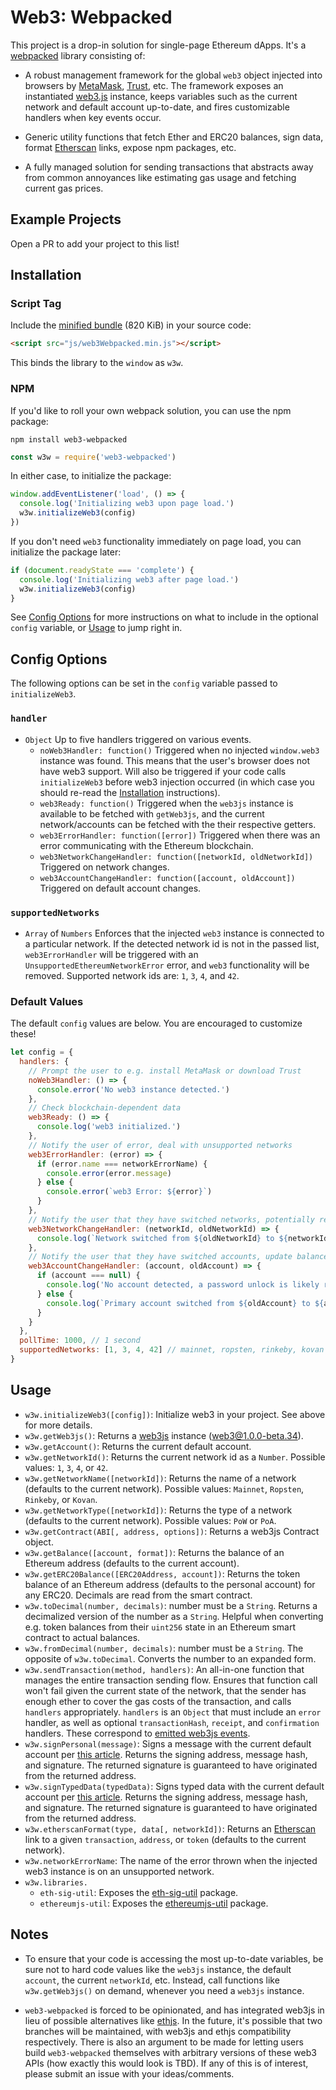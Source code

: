 # Web3: Webpacked

This project is a drop-in solution for single-page Ethereum dApps. It's a [webpacked](https://webpack.js.org/) library consisting of:

- A robust management framework for the global `web3` object injected into browsers by [MetaMask](https://metamask.io/), [Trust](https://trustwalletapp.com/), etc. The framework exposes an instantiated [web3.js](https://web3js.readthedocs.io/en/1.0/) instance, keeps variables such as the current network and default account up-to-date, and fires customizable handlers when key events occur.

- Generic utility functions that fetch Ether and ERC20 balances, sign data, format [Etherscan](https://etherscan.io/) links, expose npm packages, etc.

- A fully managed solution for sending transactions that abstracts away from common annoyances like estimating gas usage and fetching current gas prices.

## Example Projects
Open a PR to add your project to this list!

## Installation

### Script Tag

Include the [minified bundle](./dist/web3Webpacked.min.js) (820 KiB) in your source code:

```html
<script src="js/web3Webpacked.min.js"></script>
```

This binds the library to the `window` as `w3w`.

### NPM
If you'd like to roll your own webpack solution, you can use the npm package:

```
npm install web3-webpacked
```

```javascript
const w3w = require('web3-webpacked')
```

In either case, to initialize the package:

```javascript
window.addEventListener('load', () => {
  console.log('Initializing web3 upon page load.')
  w3w.initializeWeb3(config)
})
```

If you don't need `web3` functionality immediately on page load, you can initialize the package later:

```javascript
if (document.readyState === 'complete') {
  console.log('Initializing web3 after page load.')
  w3w.initializeWeb3(config)
}
```

See [Config Options](#config-options) for more instructions on what to include in the optional `config` variable, or [Usage](#usage) to jump right in.

## Config Options
The following options can be set in the `config` variable passed to `initializeWeb3`.

### `handler`
- `Object` Up to five handlers triggered on various events.
  - `noWeb3Handler: function()` Triggered when no injected `window.web3` instance was found. This means that the user's browser does not have web3 support. Will also be triggered if your code calls `initializeWeb3` before web3 injection occurred (in which case you should re-read the [Installation](#installation) instructions).
  - `web3Ready: function()` Triggered when the `web3js` instance is available to be fetched with `getWeb3js`, and the current network/accounts can be fetched with the their respective getters.
  - `web3ErrorHandler: function([error])` Triggered when there was an error communicating with the Ethereum blockchain.
  - `web3NetworkChangeHandler: function([networkId, oldNetworkId])` Triggered on network changes.
  - `web3AccountChangeHandler: function([account, oldAccount])` Triggered on default account changes.

### `supportedNetworks`
- `Array` of `Numbers` Enforces that the injected `web3` instance is connected to a particular network. If the detected network id is not in the passed list, `web3ErrorHandler` will be triggered with an `UnsupportedEthereumNetworkError` error, and `web3` functionality will be removed. Supported network ids are: `1`, `3`, `4`, and `42`.

### Default Values
The default `config` values are below. You are encouraged to customize these!

```javascript
let config = {
  handlers: {
    // Prompt the user to e.g. install MetaMask or download Trust
    noWeb3Handler: () => {
      console.error('No web3 instance detected.')
    },
    // Check blockchain-dependent data
    web3Ready: () => {
      console.log('web3 initialized.')
    },
    // Notify the user of error, deal with unsupported networks
    web3ErrorHandler: (error) => {
      if (error.name === networkErrorName) {
        console.error(error.message)
      } else {
        console.error(`web3 Error: ${error}`)
      }
    },
    // Notify the user that they have switched networks, potentially re-instatiate smart contracts
    web3NetworkChangeHandler: (networkId, oldNetworkId) => {
      console.log(`Network switched from ${oldNetworkId} to ${networkId}.`)
    },
    // Notify the user that they have switched accounts, update balances
    web3AccountChangeHandler: (account, oldAccount) => {
      if (account === null) {
        console.log('No account detected, a password unlock is likely required.')
      } else {
        console.log(`Primary account switched from ${oldAccount} to ${account}.`)
      }
    }
  },
  pollTime: 1000, // 1 second
  supportedNetworks: [1, 3, 4, 42] // mainnet, ropsten, rinkeby, kovan
}
```

## Usage
- `w3w.initializeWeb3([config])`: Initialize web3 in your project. See above for more details.
- `w3w.getWeb3js()`: Returns a [web3js](https://web3js.readthedocs.io/en/1.0/) instance (web3@1.0.0-beta.34).
- `w3w.getAccount()`: Returns the current default account.
- `w3w.getNetworkId()`: Returns the current network id as a `Number`. Possible values: `1`, `3`, `4`, or `42`.
- `w3w.getNetworkName([networkId])`: Returns the name of a network (defaults to the current network). Possible values: `Mainnet`, `Ropsten`, `Rinkeby`, or `Kovan`.
- `w3w.getNetworkType([networkId])`: Returns the type of a network (defaults to the current network). Possible values: `PoW` or `PoA`.
- `w3w.getContract(ABI[, address, options])`: Returns a web3js Contract object.
- `w3w.getBalance([account, format])`: Returns the balance of an Ethereum address (defaults to the current account).
- `w3w.getERC20Balance([ERC20Address, account])`: Returns the token balance of an Ethereum address (defaults to the personal account) for any ERC20. Decimals are read from the smart contract.
- `w3w.toDecimal(number, decimals)`: number must be a `String`. Returns a decimalized version of the number as a `String`. Helpful when converting e.g. token balances from their `uint256` state in an Ethereum smart contract to actual balances.
- `w3w.fromDecimal(number, decimals)`: number must be a `String`. The opposite of `w3w.toDecimal`. Converts the number to an expanded form.
- `w3w.sendTransaction(method, handlers)`: An all-in-one function that manages the entire transaction sending flow. Ensures that function call won't fail given the current state of the network, that the sender has enough ether to cover the gas costs of the transaction, and calls `handlers` appropriately. `handlers` is an `Object` that must include an `error` handler, as well as optional `transactionHash`, `receipt`, and `confirmation` handlers. These correspond to [emitted web3js events](https://web3js.readthedocs.io/en/1.0/web3-eth.html#eth-sendtransaction-return).
- `w3w.signPersonal(message)`: Signs a message with the current default account per [this article](https://medium.com/metamask/the-new-secure-way-to-sign-data-in-your-browser-6af9dd2a1527). Returns the signing address, message hash, and signature. The returned signature is guaranteed to have originated from the returned address.
- `w3w.signTypedData(typedData)`: Signs typed data with the current default account per [this article](https://medium.com/metamask/scaling-web3-with-signtypeddata-91d6efc8b290). Returns the signing address, message hash, and signature. The returned signature is guaranteed to have originated from the returned address.
- `w3w.etherscanFormat(type, data[, networkId])`: Returns an [Etherscan](https://etherscan.io/) link to a given `transaction`, `address`, or `token` (defaults to the current network).
- `w3w.networkErrorName`: The name of the error thrown when the injected web3 instance is on an unsupported network.
- `w3w.libraries.`
  - `eth-sig-util`: Exposes the [eth-sig-util](https://github.com/MetaMask/eth-sig-util) package.
  - `ethereumjs-util`: Exposes the [ethereumjs-util](https://github.com/ethereumjs/ethereumjs-util) package.


## Notes
- To ensure that your code is accessing the most up-to-date variables, be sure not to hard code values like the `web3js` instance, the default `account`, the current `networkId`, etc. Instead, call functions like `w3w.getWeb3js()` on demand, whenever you need a `web3js` instance.

- `web3-webpacked` is forced to be opinionated, and has integrated web3js in lieu of possible alternatives like [ethjs](https://github.com/ethjs/ethjs). In the future, it's possible that two branches will be maintained, with web3js and ethjs compatibility respectively. There is also an argument to be made for letting users build `web3-webpacked` themselves with arbitrary versions of these web3 APIs (how exactly this would look is TBD). If any of this is of interest, please submit an issue with your ideas/comments.
